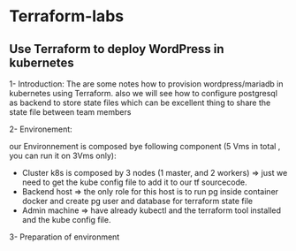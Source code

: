# Terraform-labs

## Use Terraform to deploy WordPress in kubernetes 

1- Introduction:
The are some notes how to provision wordpress/mariadb in kubernetes using Terraform.
also we will see how to configure postgresql as backend to store state files which can be excellent thing to share the state file between team members

2- Environement:

our Environnement is composed bye following component (5 Vms in total , you can run it on 3Vms only):

- Cluster k8s  is composed by 3 nodes (1 master, and 2 workers) => just we need to get the kube config file to add it to our tf sourcecode.
- Backend host => the only role for this host is to run pg inside container docker and create pg user and database for terraform state file
- Admin machine => have already kubectl and the terraform tool installed and the kube config file.

3- Preparation of environment

